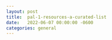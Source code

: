 ```yaml
---
layout:	post
title:	pal-1-resources-a-curated-list
date:	2022-06-07 00:00:00 -0600
categories:	general
---
```


